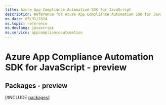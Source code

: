```yaml
---
title: Azure App Compliance Automation SDK for JavaScript
description: Reference for Azure App Compliance Automation SDK for JavaScript
ms.date: 05/31/2024
ms.topic: reference
ms.devlang: javascript
ms.service: appcomplianceautomation
---
```

# Azure App Compliance Automation SDK for JavaScript - preview
## Packages - preview
[!INCLUDE [packages](app-compliance-automation-index.md)]
